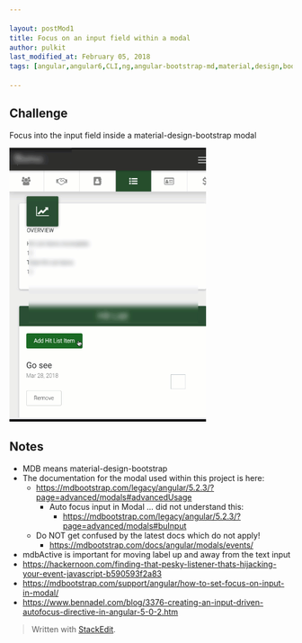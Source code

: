 ```yaml
---

layout: postMod1
title: Focus on an input field within a modal
author: pulkit
last_modified_at: February 05, 2018
tags: [angular,angular6,CLI,ng,angular-bootstrap-md,material,design,bootstrap,mdb,mdbModal,mdbootstrap]

---
```


## Challenge

Focus into the input field inside a material-design-bootstrap modal

<img src="https://github.com/learnwell/learnwell.github.io/raw/master/assets/img/input-focus-within-modal.gif" width="350"/>

## Notes

* MDB means material-design-bootstrap
* The documentation for the modal used within this project is here:
	* https://mdbootstrap.com/legacy/angular/5.2.3/?page=advanced/modals#advancedUsage
		* Auto focus input in Modal ... did not understand this:
			* https://mdbootstrap.com/legacy/angular/5.2.3/?page=advanced/modals#buInput
	* Do NOT get confused by the latest docs which do not apply!
		* https://mdbootstrap.com/docs/angular/modals/events/
* mdbActive is important for moving label up and away from the text input
* https://hackernoon.com/finding-that-pesky-listener-thats-hijacking-your-event-javascript-b590593f2a83
* https://mdbootstrap.com/support/angular/how-to-set-focus-on-input-in-modal/
* https://www.bennadel.com/blog/3376-creating-an-input-driven-autofocus-directive-in-angular-5-0-2.htm

> Written with [StackEdit](https://stackedit.io/).
<!--stackedit_data:
eyJoaXN0b3J5IjpbLTE2MTE0Njk1NzQsLTE0OTI0NzI4MTQsLT
QxNDI1MTEzMywtMjc5NTM2NDIzLDE2MTY0MTkwMjNdfQ==
-->